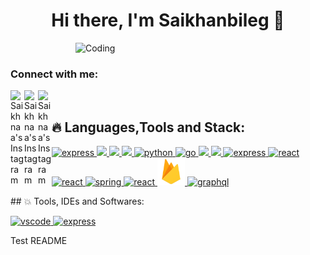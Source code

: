 ###

  
  
<h1 align="center">Hi there, I'm Saikhanbileg 🤙<width="30px"></h1>
  
<img align="right" alt="Coding" width="400" src="https://media1.giphy.com/media/u2pmTWUi0MXjyrMaVj/giphy.gif?cid=ecf05e473blwbdcpgrujtig5k754e16w1r5ymq6vrmv2e79l&rid=giphy.gif&ct=g">


<p align="center">
  <br>
</p>

  ### Connect with me:
&nbsp;&nbsp;
<a href="https://www.instagram.com/saihan.bileg.3/">
  <img align="left" alt="Saikhnaa's Instagram" width="22px" src="https://raw.githubusercontent.com/hussainweb/hussainweb/main/icons/instagram.png" />
</a>
<a href="https://www.facebook.com/saihan.bileg.3/">
  <img align="left" alt="Saikhnaa's Instagram" width="22px" src="https://cdn-icons-png.flaticon.com/512/145/145802.png" />
</a>
<a href="https://leetcode.com/dashmandalsaikhanbileg/">
  <img align="left" alt="Saikhnaa's Instagram" width="22px" src="https://cdn.iconscout.com/icon/free/png-256/free-leetcode-3521542-2944960.png?f=webp" />
</a>

  
  ## 🔥 Languages,Tools and Stack:

<p align="left"> 
    <a href="https://www.cprogramming.com/" target="_blank"> <img src="https://img.icons8.com/color/452/c-programming.png" alt="express" width="44" height="44"/> </a>
    <a href="https://developer.mozilla.org/en-US/docs/Web/JavaScript" target="_blank"> <img src="https://img.icons8.com/color/48/000000/javascript.png"/> </a>
    <a href="https://www.mysql.com/" rel="nofollow"> <img src="https://camo.githubusercontent.com/149029be5d632d26129278083a0e1f965fe112b27bb184c0d851a943816a7ee5/68747470733a2f2f696d672e69636f6e73382e636f6d2f666c75656e742f35302f3030303030302f6d7973716c2d6c6f676f2e706e67" data-canonical-     src="https://img.icons8.com/fluent/50/000000/mysql-logo.png" style="max-width: 100%;"> </a>
    <a href="https://www.java.com" target="_blank"> <img src="https://img.icons8.com/color/48/000000/java-coffee-cup-logo.png"/ > </a>
    <a href="https://www.python.org/" target="_blank"> <img src="https://cdn3.iconfinder.com/data/icons/logos-and-brands-adobe/512/267_Python-512.png" alt="python"  width="44" height="44" / > </a>
    <a href="https://go.dev" target="_blank"> <img src="https://encrypted-tbn0.gstatic.com/images?q=tbn:ANd9GcRsdKd7ysAI2Uw19bSgV0H6j1p0ISp81vZBhwuVQy02&s" alt="go" width="44" height="44"/ > </a>
    <a href="https://www.w3.org/html" target="_blank"> <img src="https://img.icons8.com/color/48/000000/html-5.png"/> </a> 
    <a href="https://www.w3schools.com/css" target="_blank"> <img src="https://img.icons8.com/color/48/000000/css3.png"/> </a> 
    <a href="https://isocpp.org/" target="_blank"> <img src="https://encrypted-tbn0.gstatic.com/images?q=tbn:ANd9GcT2KysS-Fj-RgPNEg0XK_6GJINJS-mf8f6zSxcZID9U7xsVTZPkPVtAqfY5E3kd0nTJnb0&usqp=CAU" alt="express" width="51" height="51" /> </a> 
    <a href="https://reactjs.org/" target="_blank"> <img src="https://img.icons8.com/plasticine/2x/react.png" alt="react" width="44" height="44"/> </a>
    <a href="https://nodejs.org/en/" target="_blank"> <img src="https://cdn.jsdelivr.net/gh/devicons/devicon/icons/nodejs/nodejs-original.svg" alt="react" width="44" height="44"/> </a>
    <a href="https://spring.io/" target="_blank"> <img src="https://img.icons8.com/color/2x/spring-logo.png" alt="spring" width="44" height="44"/> </a>
    <a href="https://expressjs.com/" target="_blank"> <img src="https://encrypted-tbn0.gstatic.com/images?q=tbn:ANd9GcRNvlAM2kg5H1ufCzBW7GjzCo77Ys_neYxOHQ&usqp=CAU" alt="react" width="44" height="44"/> </a>
    <a href="https://firebase.google.com/" target="_blank"> <img src="https://raw.githubusercontent.com/github/explore/80688e429a7d4ef2fca1e82350fe8e3517d3494d/topics/firebase/firebase.png" alt="react" width="44" height="44"/> </a>
    <a href="https://graphql.org/" target="_blank"> <img src="https://encrypted-tbn0.gstatic.com/images?q=tbn:ANd9GcSzVvO19x5P7OHObIAgMl1kH2WJ7qpPcrJ82DdrFjM&s" alt="graphql" width="44" height="44"/> </a>
</p>
   ##  💥  Tools, IDEs and Softwares:

<p align="left"> 
   <a href="https://code.visualstudio.com/"> <img src="https://img.icons8.com/color/2x/visual-studio-code-2019.png" alt="vscode" width="40" height="40" /> </a>
   <a href="https://www.eclipse.org/ide/"> <img src="https://encrypted-tbn0.gstatic.com/images?q=tbn:ANd9GcR5EUljSTU4Bl9jRgp5L0v7TUAlB-Ntl0EAIq_FSaofQ7tfCiVrbVW2Bs_24-UPCnRYVBE&usqp=CAU" alt="express" width="40" height="40" /> </a>
</p>   

  Test  README

  
   <br>
  <br>
